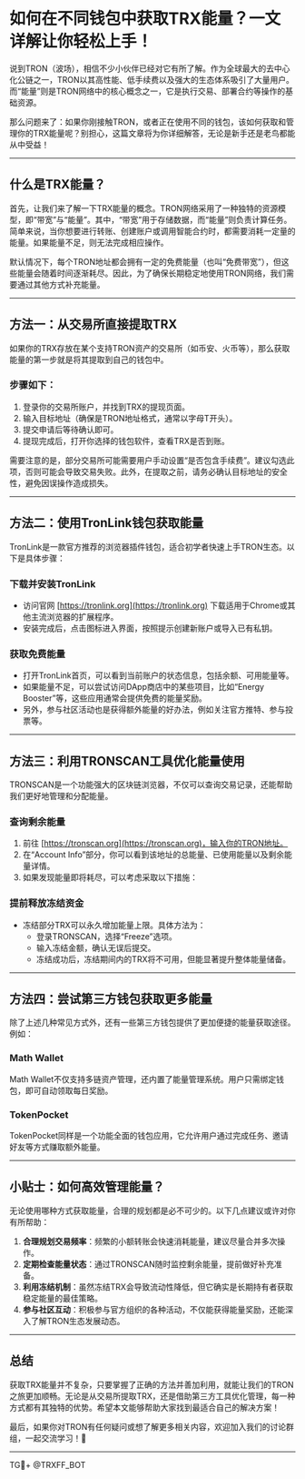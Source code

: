 # 如何在不同钱包中获取TRX能量？一文详解让你轻松上手！

说到TRON（波场），相信不少小伙伴已经对它有所了解。作为全球最大的去中心化公链之一，TRON以其高性能、低手续费以及强大的生态体系吸引了大量用户。而“能量”则是TRON网络中的核心概念之一，它是执行交易、部署合约等操作的基础资源。

那么问题来了：如果你刚接触TRON，或者正在使用不同的钱包，该如何获取和管理你的TRX能量呢？别担心，这篇文章将为你详细解答，无论是新手还是老鸟都能从中受益！

---

## 什么是TRX能量？

首先，让我们来了解一下TRX能量的概念。TRON网络采用了一种独特的资源模型，即“带宽”与“能量”。其中，“带宽”用于存储数据，而“能量”则负责计算任务。简单来说，当你想要进行转账、创建账户或调用智能合约时，都需要消耗一定量的能量。如果能量不足，则无法完成相应操作。

默认情况下，每个TRON地址都会拥有一定的免费能量（也叫“免费带宽”），但这些能量会随着时间逐渐耗尽。因此，为了确保长期稳定地使用TRON网络，我们需要通过其他方式补充能量。

---

## 方法一：从交易所直接提取TRX

如果你的TRX存放在某个支持TRON资产的交易所（如币安、火币等），那么获取能量的第一步就是将其提取到自己的钱包中。

### 步骤如下：
1. 登录你的交易所账户，并找到TRX的提现页面。
2. 输入目标地址（确保是TRON地址格式，通常以字母T开头）。
3. 提交申请后等待确认即可。
4. 提现完成后，打开你选择的钱包软件，查看TRX是否到账。

需要注意的是，部分交易所可能需要用户手动设置“是否包含手续费”。建议勾选此项，否则可能会导致交易失败。此外，在提取之前，请务必确认目标地址的安全性，避免因误操作造成损失。

---

## 方法二：使用TronLink钱包获取能量

TronLink是一款官方推荐的浏览器插件钱包，适合初学者快速上手TRON生态。以下是具体步骤：

### 下载并安装TronLink
- 访问官网 [https://tronlink.org](https://tronlink.org) 下载适用于Chrome或其他主流浏览器的扩展程序。
- 安装完成后，点击图标进入界面，按照提示创建新账户或导入已有私钥。

### 获取免费能量
- 打开TronLink首页，可以看到当前账户的状态信息，包括余额、可用能量等。
- 如果能量不足，可以尝试访问DApp商店中的某些项目，比如“Energy Booster”等，这些应用通常会提供免费的能量奖励。
- 另外，参与社区活动也是获得额外能量的好办法，例如关注官方推特、参与投票等。

---

## 方法三：利用TRONSCAN工具优化能量使用

TRONSCAN是一个功能强大的区块链浏览器，不仅可以查询交易记录，还能帮助我们更好地管理和分配能量。

### 查询剩余能量
1. 前往 [https://tronscan.org](https://tronscan.org)，输入你的TRON地址。
2. 在“Account Info”部分，你可以看到该地址的总能量、已使用能量以及剩余能量详情。
3. 如果发现能量即将耗尽，可以考虑采取以下措施：

### 提前释放冻结资金
- 冻结部分TRX可以永久增加能量上限。具体方法为：
  - 登录TRONSCAN，选择“Freeze”选项。
  - 输入冻结金额，确认无误后提交。
  - 冻结成功后，冻结期间内的TRX将不可用，但能显著提升整体能量储备。

---

## 方法四：尝试第三方钱包获取更多能量

除了上述几种常见方式外，还有一些第三方钱包提供了更加便捷的能量获取途径。例如：

### Math Wallet
Math Wallet不仅支持多链资产管理，还内置了能量管理系统。用户只需绑定钱包，即可自动领取每日奖励。

### TokenPocket
TokenPocket同样是一个功能全面的钱包应用，它允许用户通过完成任务、邀请好友等方式赚取额外能量。

---

## 小贴士：如何高效管理能量？

无论使用哪种方式获取能量，合理的规划都是必不可少的。以下几点建议或许对你有所帮助：

1. **合理规划交易频率**：频繁的小额转账会快速消耗能量，建议尽量合并多次操作。
2. **定期检查能量状态**：通过TRONSCAN随时监控剩余能量，提前做好补充准备。
3. **利用冻结机制**：虽然冻结TRX会导致流动性降低，但它确实是长期持有者获取稳定能量的最佳策略。
4. **参与社区互动**：积极参与官方组织的各种活动，不仅能获得能量奖励，还能深入了解TRON生态发展动态。

---

## 总结

获取TRX能量并不复杂，只要掌握了正确的方法并善加利用，就能让我们的TRON之旅更加顺畅。无论是从交易所提取TRX，还是借助第三方工具优化管理，每一种方式都有其独特的优势。希望本文能够帮助大家找到最适合自己的解决方案！

最后，如果你对TRON有任何疑问或想了解更多相关内容，欢迎加入我们的讨论群组，一起交流学习！🎉

---

TG💪+ @TRXFF_BOT